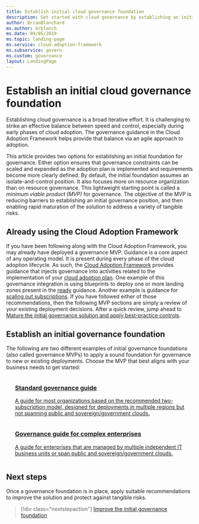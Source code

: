```yaml
---
title: Establish initial cloud governance foundation
description: Get started with cloud governance by establishing an initial cloud governance foundation in the Cloud Adoption Framework for Azure.
author: BrianBlanchard
ms.author: brblanch
ms.date: 09/05/2019
ms.topic: landing-page
ms.service: cloud-adoption-framework
ms.subservice: govern
ms.custom: governance
layout: LandingPage
---
```


# Establish an initial cloud governance foundation

Establishing cloud governance is a broad iterative effort. It is challenging to strike an effective balance between speed and control, especially during early phases of cloud adoption. The governance guidance in the Cloud Adoption Framework helps provide that balance via an agile approach to adoption.

This article provides two options for establishing an initial foundation for governance. Either option ensures that governance constraints can be scaled and expanded as the adoption plan is implemented and requirements become more clearly defined. By default, the initial foundation assumes an isolate-and-control position. It also focuses more on resource organization than on resource governance. This lightweight starting point is called a _minimum viable product (MVP)_ for governance. The objective of the MVP is reducing barriers to establishing an initial governance position, and then enabling rapid maturation of the solution to address a variety of tangible risks.

## Already using the Cloud Adoption Framework

If you have been following along with the Cloud Adoption Framework, you may already have deployed a governance MVP. Guidance is a core aspect of any operating model. It is present during every phase of the cloud adoption lifecycle. As such, the [Cloud Adoption Framework](../index.md) provides guidance that injects governance into activities related to the implementation of your [cloud adoption plan](../plan/index.md). One example of this governance integration is using blueprints to deploy one or more landing zones present in the [ready](../ready/index.md) guidance. Another example is guidance for [scaling out subscriptions](../ready/azure-best-practices/scaling-subscriptions.md). If you have followed either of those recommendations, then the following MVP sections are simply a review of your existing deployment decisions. After a quick review, jump ahead to [Mature the initial governance solution and apply best-practice controls](./foundation-improvements.md).

## Establish an initial governance foundation

The following are two different examples of initial governance foundations (also called governance MVPs) to apply a sound foundation for governance to new or existing deployments. Choose the MVP that best aligns with your business needs to get started:

<!-- markdownlint-disable MD033 -->

<ul class="panelContent cardsZ">
<li style="display: flex; flex-direction: column;">
    <a href="./guides/standard/index.md" style="display: flex; flex-direction: column; flex: 1 0 auto;">
        <div class="cardSize" style="flex: 1 0 auto; display: flex;">
            <div class="cardPadding" style="display: flex;">
                <div class="card">
                    <div class="cardText">
                        <h3>Standard governance guide</h3>
                        <p>A guide for most organizations based on the recommended two-subscription model, designed for deployments in multiple regions but not spanning public and sovereign/government clouds.</p>
                    </div>
                </div>
            </div>
        </div>
    </a>
</li>
<li style="display: flex; flex-direction: column;">
    <a href="./guides/complex/index.md" style="display: flex; flex-direction: column; flex: 1 0 auto;">
        <div class="cardSize" style="flex: 1 0 auto; display: flex;">
            <div class="cardPadding" style="display: flex;">
                <div class="card">
                    <div class="cardText">
                        <h3>Governance guide for complex enterprises</h3>
                        <p>A guide for enterprises that are managed by multiple independent IT business units or span public and sovereign/government clouds.</p>
                    </div>
                </div>
            </div>
        </div>
    </a>
</li>
</ul>
<!-- markdownlint-enable MD033 -->

## Next steps

Once a governance foundation is in place, apply suitable recommendations to improve the solution and protect against tangible risks.

> [!div class="nextstepaction"]
> [Improve the initial governance foundation](./foundation-improvements.md)
